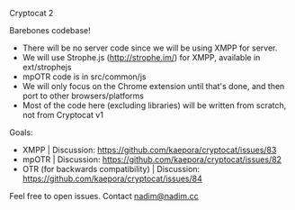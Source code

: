 Cryptocat 2

Barebones codebase!

* There will be no server code since we will be using XMPP for server.
* We will use Strophe.js (http://strophe.im/) for XMPP, available in ext/strophejs
* mpOTR code is in src/common/js
* We will only focus on the Chrome extension until that's done, and then port to other browsers/platforms
* Most of the code here (excluding libraries) will be written from scratch, not from Cryptocat v1

Goals:
* XMPP | Discussion: https://github.com/kaepora/cryptocat/issues/83
* mpOTR | Discussion: https://github.com/kaepora/cryptocat/issues/82
* OTR (for backwards compatibility) | Discussion: https://github.com/kaepora/cryptocat/issues/84

Feel free to open issues. Contact <nadim@nadim.cc>
